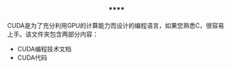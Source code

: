 ### <center>****</center>

CUDA是为了充分利用GPU的计算能力而设计的编程语言，如果您熟悉C，很容易上手。该文件夹包含两部分内容：
* CUDA编程技术文档
* CUDA代码